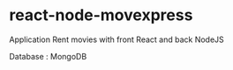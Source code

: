 # react-node-movexpress
Application Rent movies with front React and back NodeJS

Database : MongoDB
